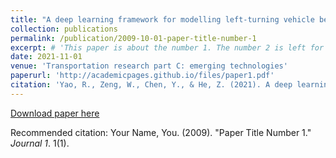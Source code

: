 ```yaml
---
title: "A deep learning framework for modelling left-turning vehicle behaviour considering diagonal-crossing motorcycle conflicts at mixed-flow intersections"
collection: publications
permalink: /publication/2009-10-01-paper-title-number-1
excerpt: # 'This paper is about the number 1. The number 2 is left for future work.'
date: 2021-11-01
venue: 'Transportation research part C: emerging technologies'
paperurl: 'http://academicpages.github.io/files/paper1.pdf'
citation: 'Yao, R., Zeng, W., Chen, Y., & He, Z. (2021). A deep learning framework for modelling left-turning vehicle behaviour considering diagonal-crossing motorcycle conflicts at mixed-flow intersections. Transportation research part C: emerging technologies, 132, 103415.'
---
```


[Download paper here](https://www.sciencedirect.com/science/article/pii/S0968090X21004095?casa_token=8HVnu5TwNUEAAAAA:Xd1y_ol0bzIKDdBls3o5K2fn8BjPebBTJ5OkSHGPVM-c9cvmr9Mr8rWfdih_JHMGwIrHMveR6TI)

Recommended citation: Your Name, You. (2009). "Paper Title Number 1." <i>Journal 1</i>. 1(1).

